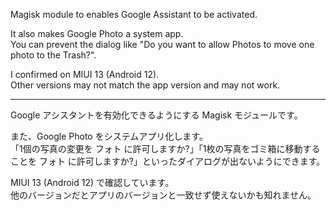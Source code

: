 Magisk module to enables Google Assistant to be activated.

It also makes Google Photo a system app.  
You can prevent the dialog like "Do you want to allow Photos to move one photo to the Trash?".

I confirmed on MIUI 13 (Android 12).  
Other versions may not match the app version and may not work.

---
Google アシスタントを有効化できるようにする Magisk モジュールです。

また、Google Photo をシステムアプリ化します。  
「1個の写真の変更を フォト に許可しますか?」「1枚の写真をゴミ箱に移動することを フォト に許可しますか?」といったダイアログが出ないようにできます。

MIUI 13 (Android 12) で確認しています。  
他のバージョンだとアプリのバージョンと一致せず使えないかも知れません。